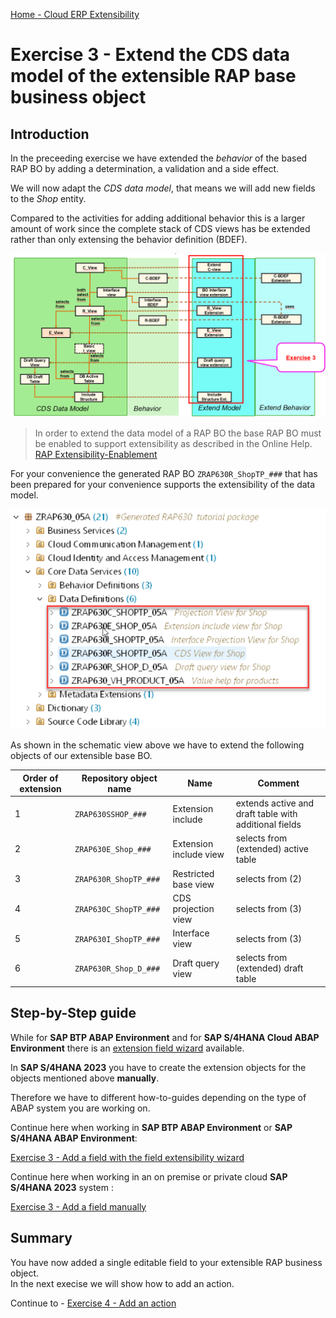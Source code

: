 [Home - Cloud ERP Extensibility](../../../../#exercises)  

# Exercise 3 - Extend the CDS data model of the extensible RAP base business object  

## Introduction  

In the preceeding exercise we have extended the _behavior_ of the based RAP BO by adding a determination, a validation and a side effect. 

We will now adapt the _CDS data model_, that means we will add new fields to the _Shop_ entity. 

Compared to the activities for adding additional behavior this is a larger amount of work since the complete stack of CDS views has be extended rather than only extensing the behavior definition (BDEF).

![Overview](images/ex3_01_overview_RAP630.png)

> In order to extend the data model of a RAP BO the base RAP BO must be enabled to support extensibility as described in the Online Help.  
> [RAP Extensibility-Enablement](https://help.sap.com/docs/abap-cloud/abap-rap/rap-extensibility-enablement)

For your convenience the generated RAP BO `ZRAP630R_ShopTP_###` that has been prepared for your convenience supports the extensibility of the data model.  

![objects_to_be_extended](images/ex3_03_040_overview_of_obj_to_be_extended.png)   

As shown in the schematic view above we have to extend the following objects of our extensible base BO.
  
Order of extension | Repository object name | Name           | Comment  
-------- | ---------------------- | ------------------------ | -----------------------------------------------------   
1        | `ZRAP630SSHOP_###`     | Extension include        | extends active and draft table with additional fields    
2        | `ZRAP630E_Shop_###`    | Extension include view   | selects from (extended) active table   
3        | `ZRAP630R_ShopTP_###`  | Restricted base view     | selects from (2)   
4        | `ZRAP630C_ShopTP_###`  | CDS projection view      | selects from (3)   
5        | `ZRAP630I_ShopTP_###`  | Interface view           | selects from (3)   
6        | `ZRAP630R_Shop_D_###`  | Draft query view         | selects from (extended) draft table   


## Step-by-Step guide

While for **SAP BTP ABAP Environment** and for **SAP S/4HANA Cloud ABAP Environment** there is an [extension field wizard](https://help.sap.com/docs/abap-cloud/abap-development-tools-user-guide/generating-extension-fields) available.

In **SAP S/4HANA 2023** you have to create the extension objects for the objects mentioned above **manually**.  

Therefore we have to different how-to-guides depending on the type of ABAP system you are working on.

Continue here when working in **SAP BTP ABAP Environment** or **SAP S/4HANA ABAP Environment**:  

[Exercise 3 - Add a field with the field extensibility wizard ](../ex3/README_ABAP_ENVIRONMENT.md)


Continue here when working in an on premise or private cloud **SAP S/4HANA 2023** system :

[Exercise 3 - Add a field manually ](../ex3/README_2023.md)


## Summary

You have now added a single editable field to your extensible RAP business object.   
In the next execise we will show how to add an action. 

Continue to - [Exercise 4 - Add an action ](../ex4/README.md)



